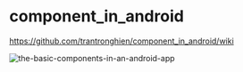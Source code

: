 # component_in_android
https://github.com/trantronghien/component_in_android/wiki

![the-basic-components-in-an-android-app](https://cloud.githubusercontent.com/assets/13708331/17593922/b86b6a9a-6011-11e6-8f2a-73ed1f829a1c.jpg)


